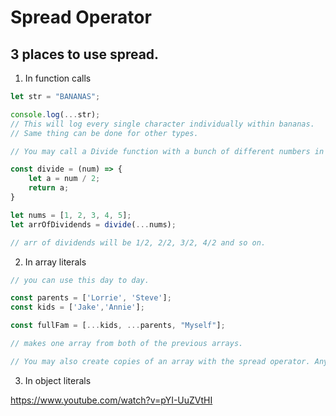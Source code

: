 # Spread Operator

## 3 places to use spread.
1. In function calls
``` js
let str = "BANANAS";

console.log(...str);
// This will log every single character individually within bananas.
// Same thing can be done for other types.

// You may call a Divide function with a bunch of different numbers in an array.

const divide = (num) => {
    let a = num / 2;
    return a;
}

let nums = [1, 2, 3, 4, 5];
let arrOfDividends = divide(...nums);

// arr of dividends will be 1/2, 2/2, 3/2, 4/2 and so on.

```
2. In array literals 
``` js
// you can use this day to day.

const parents = ['Lorrie', 'Steve'];
const kids = ['Jake','Annie'];

const fullFam = [...kids, ...parents, "Myself"];

// makes one array from both of the previous arrays.

// You may also create copies of an array with the spread operator. Any type of array.
```

3. In object literals


 https://www.youtube.com/watch?v=pYI-UuZVtHI